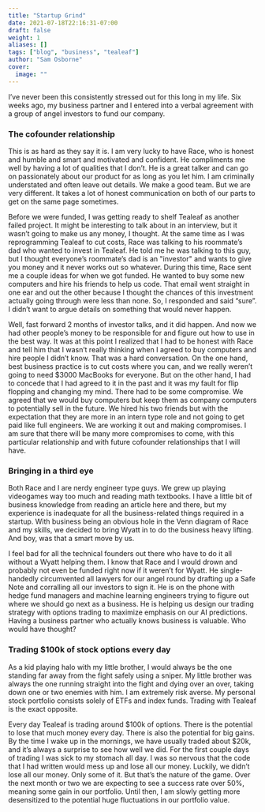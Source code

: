 ```yaml
---
title: "Startup Grind"
date: 2021-07-18T22:16:31-07:00
draft: false
weight: 1
aliases: []
tags: ["blog", "business", "tealeaf"]
author: "Sam Osborne"
cover:
  image: ""
---
```


I’ve never been this consistently stressed out for this long in my life. Six weeks ago, my business partner and I entered into a verbal agreement with a group of angel investors to fund our company.  

### The cofounder relationship
This is as hard as they say it is. I am very lucky to have Race, who is honest and humble and smart and motivated and confident. He compliments me well by having a lot of qualities that I don’t. He is a great talker and can go on passionately about our product for as long as you let him. I am criminally understated and often leave out details. We make a good team. But we are very different. It takes a lot of honest communication on both of our parts to get on the same page sometimes.  

Before we were funded, I was getting ready to shelf Tealeaf as another failed project. It might be interesting to talk about in an interview, but it wasn’t going to make us any money, I thought. At the same time as I was reprogramming Tealeaf to cut costs, Race was talking to his roommate’s dad who wanted to invest in Tealeaf. He told me he was talking to this guy, but I thought everyone’s roommate’s dad is an "investor" and wants to give you money and it never works out so whatever. During this time, Race sent me a couple ideas for when we got funded. He wanted to buy some new computers and hire his friends to help us code. That email went straight in one ear and out the other because I thought the chances of this investment actually going through were less than none. So, I responded and said “sure”. I didn’t want to argue details on something that would never happen.  

Well, fast forward 2 months of investor talks, and it did happen. And now we had other people’s money to be responsible for and figure out how to use in the best way. It was at this point I realized that I had to be honest with Race and tell him that I wasn’t really thinking when I agreed to buy computers and hire people I didn’t know. That was a hard conversation. On the one hand, best business practice is to cut costs where you can, and we really weren’t going to need $3000 MacBooks for everyone. But on the other hand, I had to concede that I had agreed to it in the past and it was my fault for flip flopping and changing my mind. There had to be some compromise. We agreed that we would buy computers but keep them as company computers to potentially sell in the future. We hired his two friends but with the expectation that they are more in an intern type role and not going to get paid like full engineers. 
We are working it out and making compromises. I am sure that there will be many more compromises to come, with this particular relationship and with future cofounder relationships that I will have.

### Bringing in a third eye

Both Race and I are nerdy engineer type guys. We grew up playing videogames way too much and reading math textbooks. I have a little bit of business knowledge from reading an article here and there, but my experience is inadequate for all the business-related things required in a startup. With business being an obvious hole in the Venn diagram of Race and my skills, we decided to bring Wyatt in to do the business heavy lifting. And boy, was that a smart move by us.  

I feel bad for all the technical founders out there who have to do it all without a Wyatt helping them. I know that Race and I would drown and probably not even be funded right now if it weren’t for Wyatt. He single-handedly circumvented all lawyers for our angel round by drafting up a Safe Note and corralling all our investors to sign it. He is on the phone with hedge fund managers and machine learning engineers trying to figure out where we should go next as a business. He is helping us design our trading strategy with options trading to maximize emphasis on our AI predictions. Having a business partner who actually knows business is valuable. Who would have thought?

### Trading $100k of stock options every day

As a kid playing halo with my little brother, I would always be the one standing far away from the fight safely using a sniper. My little brother was always the one running straight into the fight and dying over an over, taking down one or two enemies with him. I am extremely risk averse. My personal stock portfolio consists solely of ETFs and index funds. Trading with Tealeaf is the exact opposite.  

Every day Tealeaf is trading around $100k of options. There is the potential to lose that much money every day. There is also the potential for big gains. By the time I wake up in the mornings, we have usually traded about $20k, and it’s always a surprise to see how well we did. For the first couple days of trading I was sick to my stomach all day. I was so nervous that the code that I had written would mess up and lose all our money. Luckily, we didn’t lose all our money. Only some of it. But that’s the nature of the game. Over the next month or two we are expecting to see a success rate over 50%, meaning some gain in our portfolio. Until then, I am slowly getting more desensitized to the potential huge fluctuations in our portfolio value.
